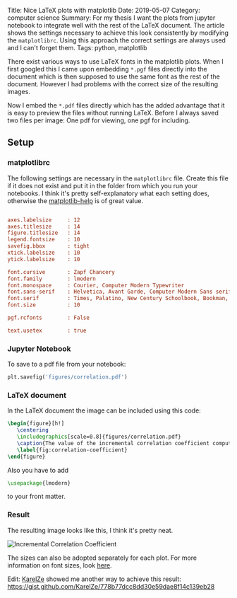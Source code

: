 Title: Nice LaTeX plots with matplotlib
Date: 2019-05-07
Category: computer science
Summary: For my thesis I want the plots from jupyter notebook to integrate well with the rest of the LaTeX document. The article shows the settings necessary to achieve this look consistently by modifying the `matplotlibrc`. Using this approach the correct settings are always used and I can't forget them.
Tags: python, matplotlib

There exist various ways to use LaTeX fonts in the matplotlib plots. When I first googled this I came upon embedding `*.pgf` files directly into the document which is then supposed to use the same font as the rest of the document. However I had problems with the correct size of the resulting images.

Now I embed the `*.pdf` files directly which has the added advantage that it is easy to preview the files without running LaTeX. Before I always saved two files per image: One pdf for viewing, one pgf for including.

## Setup

### matplotlibrc

The following settings are necessary in the `matplotlibrc` file. Create this file if it does not exist and put it in the folder from which you run your notebooks. I think it's pretty self-explanatory what each setting does, otherwise the [matplotlib-help](https://matplotlib.org/users/usetex.html) is of great value.

```ini

axes.labelsize     : 12
axes.titlesize     : 14
figure.titlesize   : 14
legend.fontsize    : 10
savefig.bbox       : tight
xtick.labelsize    : 10
ytick.labelsize    : 10

font.cursive       : Zapf Chancery
font.family        : lmodern
font.monospace     : Courier, Computer Modern Typewriter
font.sans-serif    : Helvetica, Avant Garde, Computer Modern Sans serif
font.serif         : Times, Palatino, New Century Schoolbook, Bookman, Computer Modern Roman
font.size          : 10

pgf.rcfonts 	   : False

text.usetex        : true

```

### Jupyter Notebook

To save to a pdf file from your notebook:

```python
plt.savefig('figures/correlation.pdf')
```

### LaTeX document

In the LaTeX document the image can be included using this code:

```latex
\begin{figure}[h!]
   \centering
   \includegraphics[scale=0.8]{figures/correlation.pdf}
   \caption{The value of the incremental correlation coefficient computed for two random variables.}
   \label{fig:correlation-coefficient}
\end{figure}
```

Also you have to add

```latex
\usepackage{lmodern}
```

to your front matter.

### Result

The resulting image looks like this, I think it's pretty neat.

![Incremental Correlation Coefficient]({static}/images/correlation.png)

The sizes can also be adopted separately for each plot. For more information on font sizes, look [here](
https://stackoverflow.com/questions/3899980/how-to-change-the-font-size-on-a-matplotlib-plot).

Edit: [KarelZe](http://github.com/KarelZe) showed me another way to achieve this result: https://gist.github.com/KarelZe/778b77dcc8dd30e59dae8f14c139eb28
